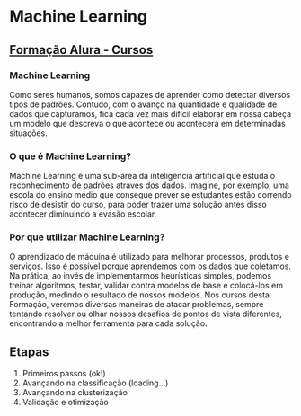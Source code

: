 # Machine Learning
## [Formação Alura - Cursos](https://cursos.alura.com.br/formacao-machine-learning)

### Machine Learning
Como seres humanos, somos capazes de aprender como detectar diversos tipos de padrões. Contudo, com o avanço na quantidade e qualidade de dados que capturamos, fica cada vez mais difícil elaborar em nossa cabeça um modelo que descreva o que acontece ou acontecerá em determinadas situações.

### O que é Machine Learning?
Machine Learning é uma sub-área da inteligência artificial que estuda o reconhecimento de padrões através dos dados.
Imagine, por exemplo, uma escola do ensino médio que consegue prever se estudantes estão correndo risco de desistir do curso, para poder trazer uma solução antes disso acontecer diminuindo a evasão escolar.

### Por que utilizar Machine Learning?
O aprendizado de máquina é utilizado para melhorar processos, produtos e serviços. Isso é possível porque aprendemos com os dados que coletamos.
Na prática, ao invés de implementarmos heurísticas simples, podemos treinar algoritmos, testar, validar contra modelos de base e colocá-los em produção, medindo o resultado de nossos modelos.
Nos cursos desta Formação, veremos diversas maneiras de atacar problemas, sempre tentando resolver ou olhar nossos desafios de pontos de vista diferentes, encontrando a melhor ferramenta para cada solução.


## Etapas
1. Primeiros passos (ok!)
2. Avançando na classificação (loading...)
3. Avançando na clusterização
4. Validação e otimização

